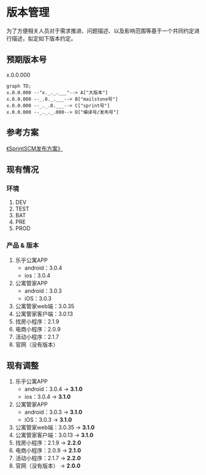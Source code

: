 # 版本管理
为了方便相关人员对于需求推进、问题描述、以及影响范围等基于一个共同约定进行描述，拟定如下版本约定。

## 预期版本号

x.0.0.000

```mermaid
graph TD;
x.0.0.000 --"x._._.___"--> A["大版本"]
x.0.0.000 --_.0._.___--> B["mailstone号"]
x.0.0.000 --_._.0.___--> C["sprint号"]
x.0.0.000 --_._._.000--> D["编译号/发布号"]
```

## 参考方案

[《SprintSCM发布方案》](https://share.weiyun.com/5fA31tv)

## 现有情况
### 环境
1. DEV
2. TEST
3. BAT
4. PRE
5. PROD

### 产品 & 版本
1. 乐乎公寓APP
    * android：3.0.4
    * ios：3.0.4
2. 公寓管家APP
    * android：3.0.3
    * iOS：3.0.3
3. 公寓管家web端：3.0.35
4. 公寓管家客户端：3.0.13
5. 找房小程序：2.1.9
6. 电商小程序：2.0.9
7. 活动小程序：2.1.7
8. 官网（没有版本）

## 现有调整

1. 乐乎公寓APP
    * android：3.0.4 -> **3.1.0**
    * ios：3.0.4 -> **3.1.0**
2. 公寓管家APP
    * android：3.0.3 -> **3.1.0**
    * iOS：3.0.3 -> **3.1.0**
3. 公寓管家web端：3.0.35 -> **3.1.0**
4. 公寓管家客户端：3.0.13 -> **3.1.0**
5. 找房小程序：2.1.9 -> **2.2.0**
6. 电商小程序：2.0.9 -> **2.1.0**
7. 活动小程序：2.1.7 -> **2.2.0**
8. 官网（没有版本） -> **2.0.0**